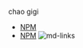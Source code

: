 chao gigi

- [NPM](https://docs.npmmmmjs.com/getting-started/what-is-npm)
- [NPM](https://nodejs.org/api/paths.html)
  ![md-links](https://user-images.githubusercontent.com/110297/42118443-b7a5f1f0-7bc8-11e8-96ad-9cc5593715a6.jpg)
